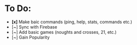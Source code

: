 To Do:
==
 - **[x]** Make baic commands (ping, help, stats, commands etc.)
 - [~]  Sync with Firebase
 - [~]  Add basic games (noughts and crosses, 21, etc.)
 - [~] Gain Popularity